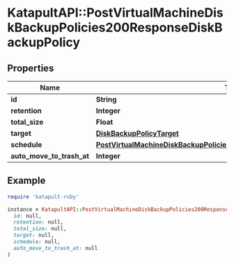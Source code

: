 # KatapultAPI::PostVirtualMachineDiskBackupPolicies200ResponseDiskBackupPolicy

## Properties

| Name | Type | Description | Notes |
| ---- | ---- | ----------- | ----- |
| **id** | **String** |  | [optional] |
| **retention** | **Integer** |  | [optional] |
| **total_size** | **Float** |  | [optional] |
| **target** | [**DiskBackupPolicyTarget**](DiskBackupPolicyTarget.md) |  | [optional] |
| **schedule** | [**PostVirtualMachineDiskBackupPolicies200ResponseDiskBackupPolicySchedule**](PostVirtualMachineDiskBackupPolicies200ResponseDiskBackupPolicySchedule.md) |  | [optional] |
| **auto_move_to_trash_at** | **Integer** |  | [optional] |

## Example

```ruby
require 'katapult-ruby'

instance = KatapultAPI::PostVirtualMachineDiskBackupPolicies200ResponseDiskBackupPolicy.new(
  id: null,
  retention: null,
  total_size: null,
  target: null,
  schedule: null,
  auto_move_to_trash_at: null
)
```

